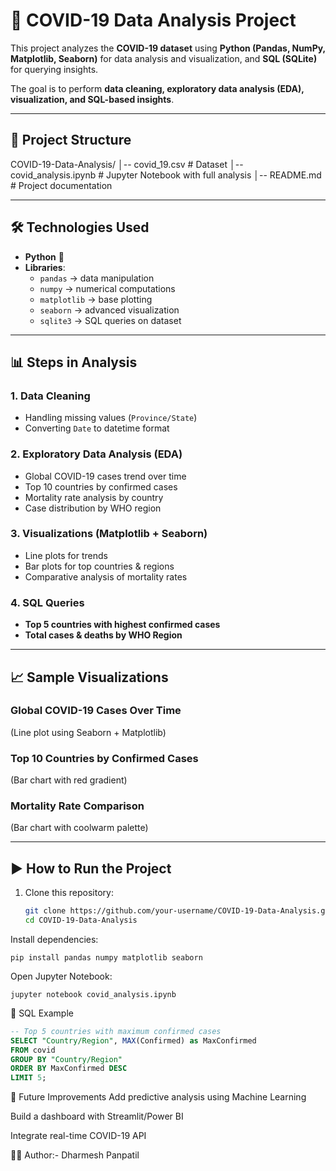 # 🦠 COVID-19 Data Analysis Project

This project analyzes the **COVID-19 dataset** using **Python (Pandas, NumPy, Matplotlib, Seaborn)** for data analysis and visualization, and **SQL (SQLite)** for querying insights.  

The goal is to perform **data cleaning, exploratory data analysis (EDA), visualization, and SQL-based insights**.

---

## 📂 Project Structure
COVID-19-Data-Analysis/
│-- covid_19.csv # Dataset
│-- covid_analysis.ipynb # Jupyter Notebook with full analysis
│-- README.md # Project documentation

---

## 🛠️ Technologies Used
- **Python** 🐍  
- **Libraries**:  
  - `pandas` → data manipulation  
  - `numpy` → numerical computations  
  - `matplotlib` → base plotting  
  - `seaborn` → advanced visualization  
  - `sqlite3` → SQL queries on dataset  

---

## 📊 Steps in Analysis

### 1. Data Cleaning
- Handling missing values (`Province/State`)  
- Converting `Date` to datetime format  

### 2. Exploratory Data Analysis (EDA)
- Global COVID-19 cases trend over time  
- Top 10 countries by confirmed cases  
- Mortality rate analysis by country  
- Case distribution by WHO region  

### 3. Visualizations (Matplotlib + Seaborn)
- Line plots for trends  
- Bar plots for top countries & regions  
- Comparative analysis of mortality rates  

### 4. SQL Queries
- **Top 5 countries with highest confirmed cases**  
- **Total cases & deaths by WHO Region**  

---

## 📈 Sample Visualizations

### Global COVID-19 Cases Over Time
(Line plot using Seaborn + Matplotlib)  

### Top 10 Countries by Confirmed Cases
(Bar chart with red gradient)  

### Mortality Rate Comparison
(Bar chart with coolwarm palette)  

---

## ▶️ How to Run the Project
1. Clone this repository:
   ```bash
   git clone https://github.com/your-username/COVID-19-Data-Analysis.git
   cd COVID-19-Data-Analysis
   ```
Install dependencies:
```
pip install pandas numpy matplotlib seaborn
```
Open Jupyter Notebook:
```
jupyter notebook covid_analysis.ipynb
```
📝 SQL Example
```sql
-- Top 5 countries with maximum confirmed cases
SELECT "Country/Region", MAX(Confirmed) as MaxConfirmed
FROM covid
GROUP BY "Country/Region"
ORDER BY MaxConfirmed DESC
LIMIT 5;
```
📌 Future Improvements
Add predictive analysis using Machine Learning

Build a dashboard with Streamlit/Power BI

Integrate real-time COVID-19 API


👨‍💻 Author:- 
Dharmesh Panpatil
